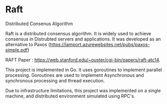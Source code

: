 # Raft
 Distributed Consenus Algorithm
 
 Raft is a distributed consensus algorithm. It is widely used to achieve consensus in Distrubted servers and applications. 
 It was developed as an alternative to Paxos (https://lamport.azurewebsites.net/pubs/paxos-simple.pdf) 
 
 RAFT Paper : https://web.stanford.edu/~ouster/cgi-bin/papers/raft-atc14.
 
 This project is implemented in Go. It uses goroutines to implement parallel processing.
 Goroutines are used to implement Asynchronous and synchronous processing and thread execution.
 
 Due to infrastructure limitations, this project was implemented on a single machine, and distributed environment simulated using RPC's.
